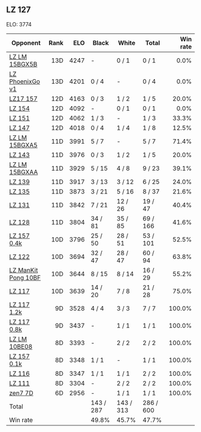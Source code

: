## LZ 127 ##

ELO: 3774

Opponent | Rank | ELO | Black | White | Total | Win rate
---------|-----:|----:|-------|-------|-------|-------:
[LZ LM 15BGX5B](LZ%20LM%2015BGX5B.md) | 13D | 4247 | - | 0 / 1 | 0 / 1 | 0.0%
[LZ PhoenixGo v1](LZ%20PhoenixGo%20v1.md) | 13D | 4201 | 0 / 4 | - | 0 / 4 | 0.0%
[LZ17 157](LZ17%20157.md) | 12D | 4163 | 0 / 3 | 1 / 2 | 1 / 5 | 20.0%
[LZ 154](LZ%20154.md) | 12D | 4092 | - | 0 / 1 | 0 / 1 | 0.0%
[LZ 151](LZ%20151.md) | 12D | 4062 | 1 / 3 | - | 1 / 3 | 33.3%
[LZ 147](LZ%20147.md) | 12D | 4018 | 0 / 4 | 1 / 4 | 1 / 8 | 12.5%
[LZ LM 15BGXA5](LZ%20LM%2015BGXA5.md) | 11D | 3991 | 5 / 7 | - | 5 / 7 | 71.4%
[LZ 143](LZ%20143.md) | 11D | 3976 | 0 / 3 | 1 / 2 | 1 / 5 | 20.0%
[LZ LM 15BGXAA](LZ%20LM%2015BGXAA.md) | 11D | 3929 | 5 / 15 | 4 / 8 | 9 / 23 | 39.1%
[LZ 139](LZ%20139.md) | 11D | 3917 | 3 / 13 | 3 / 12 | 6 / 25 | 24.0%
[LZ 135](LZ%20135.md) | 11D | 3873 | 3 / 21 | 5 / 16 | 8 / 37 | 21.6%
[LZ 131](LZ%20131.md) | 11D | 3842 | 7 / 21 | 12 / 26 | 19 / 47 | 40.4%
[LZ 128](LZ%20128.md) | 11D | 3804 | 34 / 81 | 35 / 85 | 69 / 166 | 41.6%
[LZ 157 0.4k](LZ%20157%200.4k.md) | 10D | 3796 | 25 / 50 | 28 / 51 | 53 / 101 | 52.5%
[LZ 122](LZ%20122.md) | 10D | 3694 | 32 / 47 | 28 / 47 | 60 / 94 | 63.8%
[LZ ManKit Pong 10BF](LZ%20ManKit%20Pong%2010BF.md) | 10D | 3644 | 8 / 15 | 8 / 14 | 16 / 29 | 55.2%
[LZ 117](LZ%20117.md) | 10D | 3639 | 14 / 20 | 7 / 8 | 21 / 28 | 75.0%
[LZ 117 1.2k](LZ%20117%201.2k.md) | 9D | 3528 | 4 / 4 | 3 / 3 | 7 / 7 | 100.0%
[LZ 117 0.8k](LZ%20117%200.8k.md) | 9D | 3437 | - | 1 / 1 | 1 / 1 | 100.0%
[LZ LM 10BE08](LZ%20LM%2010BE08.md) | 8D | 3393 | - | 2 / 2 | 2 / 2 | 100.0%
[LZ 157 0.1k](LZ%20157%200.1k.md) | 8D | 3348 | 1 / 1 | - | 1 / 1 | 100.0%
[LZ 116](LZ%20116.md) | 8D | 3347 | 1 / 1 | 1 / 1 | 2 / 2 | 100.0%
[LZ 111](LZ%20111.md) | 8D | 3304 | - | 2 / 2 | 2 / 2 | 100.0%
[zen7 7D](zen7%207D.md) | 6D | 2956 | - | 1 / 1 | 1 / 1 | 100.0%
Total | | | 143 / 287 | 143 / 313 | 286 / 600 | 
Win rate| | | 49.8% | 45.7% | 47.7% | 
